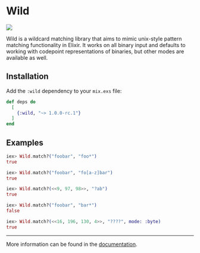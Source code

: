# Wild

![](https://github.com/TylerPachal/wild/workflows/Elixir%20CI/badge.svg)

Wild is a wildcard matching library that aims to mimic unix-style pattern
matching functionality in Elixir.  It works on all binary input and defaults
to working with codepoint representations of binaries, but other modes are
available as well.

## Installation

Add the `:wild` dependency to your `mix.exs` file:

```elixir
def deps do
  [
    {:wild, "~> 1.0.0-rc.1"}
  ]
end
```

## Examples

```elixir
iex> Wild.match?("foobar", "foo*")
true

iex> Wild.match?("foobar", "fo[a-z]bar")
true

iex> Wild.match?(<<9, 97, 98>>, "?ab")
true

iex> Wild.match?("foobar", "bar*")
false

iex> Wild.match?(<<16, 196, 130, 4>>, "????", mode: :byte)
true
```

---

More information can be found in the [documentation](https://hexdocs.pm/wild/Wild.html).

